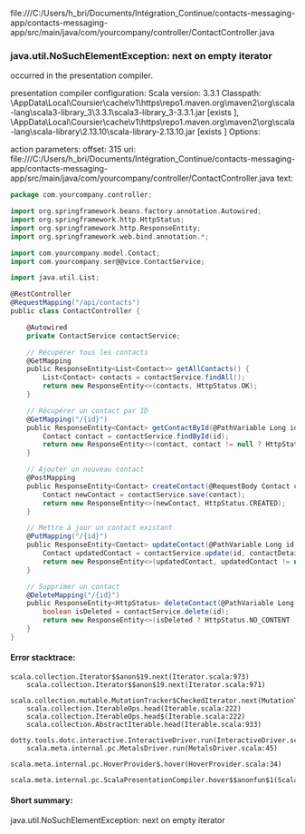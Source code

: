 file:///C:/Users/h_bri/Documents/Intégration_Continue/contacts-messaging-app/contacts-messaging-app/src/main/java/com/yourcompany/controller/ContactController.java
### java.util.NoSuchElementException: next on empty iterator

occurred in the presentation compiler.

presentation compiler configuration:
Scala version: 3.3.1
Classpath:
<HOME>\AppData\Local\Coursier\cache\v1\https\repo1.maven.org\maven2\org\scala-lang\scala3-library_3\3.3.1\scala3-library_3-3.3.1.jar [exists ], <HOME>\AppData\Local\Coursier\cache\v1\https\repo1.maven.org\maven2\org\scala-lang\scala-library\2.13.10\scala-library-2.13.10.jar [exists ]
Options:



action parameters:
offset: 315
uri: file:///C:/Users/h_bri/Documents/Intégration_Continue/contacts-messaging-app/contacts-messaging-app/src/main/java/com/yourcompany/controller/ContactController.java
text:
```scala
package com.yourcompany.controller;

import org.springframework.beans.factory.annotation.Autowired;
import org.springframework.http.HttpStatus;
import org.springframework.http.ResponseEntity;
import org.springframework.web.bind.annotation.*;

import com.yourcompany.model.Contact;
import com.yourcompany.ser@@vice.ContactService;

import java.util.List;

@RestController
@RequestMapping("/api/contacts")
public class ContactController {

    @Autowired
    private ContactService contactService;

    // Récupérer tous les contacts
    @GetMapping
    public ResponseEntity<List<Contact>> getAllContacts() {
        List<Contact> contacts = contactService.findAll();
        return new ResponseEntity<>(contacts, HttpStatus.OK);
    }

    // Récupérer un contact par ID
    @GetMapping("/{id}")
    public ResponseEntity<Contact> getContactById(@PathVariable Long id) {
        Contact contact = contactService.findById(id);
        return new ResponseEntity<>(contact, contact != null ? HttpStatus.OK : HttpStatus.NOT_FOUND);
    }

    // Ajouter un nouveau contact
    @PostMapping
    public ResponseEntity<Contact> createContact(@RequestBody Contact contact) {
        Contact newContact = contactService.save(contact);
        return new ResponseEntity<>(newContact, HttpStatus.CREATED);
    }

    // Mettre à jour un contact existant
    @PutMapping("/{id}")
    public ResponseEntity<Contact> updateContact(@PathVariable Long id, @RequestBody Contact contactDetails) {
        Contact updatedContact = contactService.update(id, contactDetails);
        return new ResponseEntity<>(updatedContact, updatedContact != null ? HttpStatus.OK : HttpStatus.NOT_FOUND);
    }

    // Supprimer un contact
    @DeleteMapping("/{id}")
    public ResponseEntity<HttpStatus> deleteContact(@PathVariable Long id) {
        boolean isDeleted = contactService.delete(id);
        return new ResponseEntity<>(isDeleted ? HttpStatus.NO_CONTENT : HttpStatus.NOT_FOUND);
    }
}

```



#### Error stacktrace:

```
scala.collection.Iterator$$anon$19.next(Iterator.scala:973)
	scala.collection.Iterator$$anon$19.next(Iterator.scala:971)
	scala.collection.mutable.MutationTracker$CheckedIterator.next(MutationTracker.scala:76)
	scala.collection.IterableOps.head(Iterable.scala:222)
	scala.collection.IterableOps.head$(Iterable.scala:222)
	scala.collection.AbstractIterable.head(Iterable.scala:933)
	dotty.tools.dotc.interactive.InteractiveDriver.run(InteractiveDriver.scala:168)
	scala.meta.internal.pc.MetalsDriver.run(MetalsDriver.scala:45)
	scala.meta.internal.pc.HoverProvider$.hover(HoverProvider.scala:34)
	scala.meta.internal.pc.ScalaPresentationCompiler.hover$$anonfun$1(ScalaPresentationCompiler.scala:352)
```
#### Short summary: 

java.util.NoSuchElementException: next on empty iterator